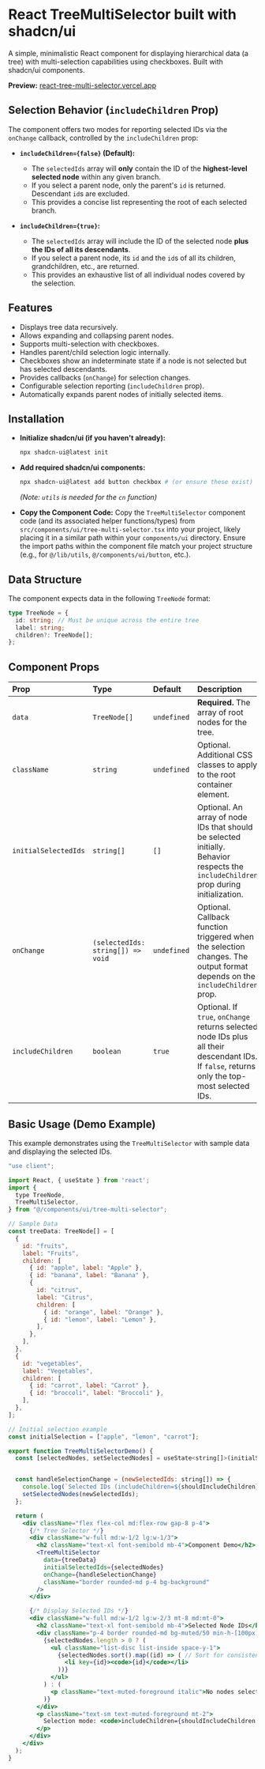 # React TreeMultiSelector built with shadcn/ui

A simple, minimalistic React component for displaying hierarchical data (a tree) with multi-selection capabilities using checkboxes. Built with shadcn/ui components.

**Preview:** [react-tree-multi-selector.vercel.app](https://react-tree-multi-selector.vercel.app/)

## Selection Behavior (`includeChildren` Prop)

The component offers two modes for reporting selected IDs via the `onChange` callback, controlled by the `includeChildren` prop:

- **`includeChildren={false}` (Default):**

  - The `selectedIds` array will **only** contain the ID of the **highest-level selected node** within any given branch.
  - If you select a parent node, only the parent's `id` is returned. Descendant `id`s are excluded.
  - This provides a concise list representing the root of each selected branch.

- **`includeChildren={true}`:**
  - The `selectedIds` array will include the ID of the selected node **plus the IDs of all its descendants**.
  - If you select a parent node, its `id` and the `id`s of all its children, grandchildren, etc., are returned.
  - This provides an exhaustive list of all individual nodes covered by the selection.

## Features

- Displays tree data recursively.
- Allows expanding and collapsing parent nodes.
- Supports multi-selection with checkboxes.
- Handles parent/child selection logic internally.
- Checkboxes show an indeterminate state if a node is not selected but has selected descendants.
- Provides callbacks (`onChange`) for selection changes.
- Configurable selection reporting (`includeChildren` prop).
- Automatically expands parent nodes of initially selected items.

## Installation

- **Initialize shadcn/ui (if you haven't already):**

  ```bash
  npx shadcn-ui@latest init
  ```

- **Add required shadcn/ui components:**

  ```bash
  npx shadcn-ui@latest add button checkbox # (or ensure these exist)
  ```

  _(Note: `utils` is needed for the `cn` function)_

- **Copy the Component Code:**
  Copy the `TreeMultiSelector` component code (and its associated helper functions/types) from `src/components/ui/tree-multi-selector.tsx` into your project, likely placing it in a similar path within your `components/ui` directory. Ensure the import paths within the component file match your project structure (e.g., for `@/lib/utils`, `@/components/ui/button`, etc.).

## Data Structure

The component expects data in the following `TreeNode` format:

```typescript
type TreeNode = {
  id: string; // Must be unique across the entire tree
  label: string;
  children?: TreeNode[];
};
```

## Component Props

| Prop                 | Type                              | Default     | Description                                                                                                                                  |
| :------------------- | :-------------------------------- | :---------- | :------------------------------------------------------------------------------------------------------------------------------------------- |
| `data`               | `TreeNode[]`                      | `undefined` | **Required.** The array of root nodes for the tree.                                                                                          |
| `className`          | `string`                          | `undefined` | Optional. Additional CSS classes to apply to the root container element.                                                                     |
| `initialSelectedIds` | `string[]`                        | `[]`        | Optional. An array of node IDs that should be selected initially. Behavior respects the `includeChildren` prop during initialization.        |
| `onChange`           | `(selectedIds: string[]) => void` | `undefined` | Optional. Callback function triggered when the selection changes. The output format depends on the `includeChildren` prop.                   |
| `includeChildren`    | `boolean`                         | `true`      | Optional. If `true`, `onChange` returns selected node IDs plus all their descendant IDs. If `false`, returns only the top-most selected IDs. |

## Basic Usage (Demo Example)

This example demonstrates using the `TreeMultiSelector` with sample data and displaying the selected IDs.

```jsx
"use client";

import React, { useState } from 'react';
import {
  type TreeNode,
  TreeMultiSelector,
} from "@/components/ui/tree-multi-selector";

// Sample Data
const treeData: TreeNode[] = [
  {
    id: "fruits",
    label: "Fruits",
    children: [
      { id: "apple", label: "Apple" },
      { id: "banana", label: "Banana" },
      {
        id: "citrus",
        label: "Citrus",
        children: [
          { id: "orange", label: "Orange" },
          { id: "lemon", label: "Lemon" },
        ],
      },
    ],
  },
  {
    id: "vegetables",
    label: "Vegetables",
    children: [
      { id: "carrot", label: "Carrot" },
      { id: "broccoli", label: "Broccoli" },
    ],
  },
];

// Initial selection example
const initialSelection = ["apple", "lemon", "carrot"];

export function TreeMultiSelectorDemo() {
  const [selectedNodes, setSelectedNodes] = useState<string[]>(initialSelection);


  const handleSelectionChange = (newSelectedIds: string[]) => {
    console.log(`Selected IDs (includeChildren=${shouldIncludeChildren}):`, newSelectedIds);
    setSelectedNodes(newSelectedIds);
  };

  return (
    <div className="flex flex-col md:flex-row gap-8 p-4">
      {/* Tree Selector */}
      <div className="w-full md:w-1/2 lg:w-1/3">
        <h2 className="text-xl font-semibold mb-4">Component Demo</h2>
        <TreeMultiSelector
          data={treeData}
          initialSelectedIds={selectedNodes}
          onChange={handleSelectionChange}
          className="border rounded-md p-4 bg-background"
        />
      </div>

      {/* Display Selected IDs */}
      <div className="w-full md:w-1/2 lg:w-2/3 mt-8 md:mt-0">
        <h2 className="text-xl font-semibold mb-4">Selected Node IDs</h2>
        <div className="p-4 border rounded-md bg-muted/50 min-h-[100px]">
          {selectedNodes.length > 0 ? (
            <ul className="list-disc list-inside space-y-1">
              {selectedNodes.sort().map((id) => ( // Sort for consistent display
                <li key={id}><code>{id}</code></li>
              ))}
            </ul>
          ) : (
            <p className="text-muted-foreground italic">No nodes selected.</p>
          )}
        </div>
        <p className="text-sm text-muted-foreground mt-2">
          Selection mode: <code>includeChildren={shouldIncludeChildren.toString()}</code>
        </p>
      </div>
    </div>
  );
}
```
